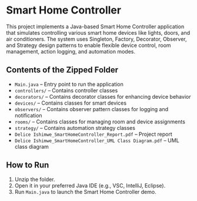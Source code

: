     
# Smart Home Controller  

This project implements a Java-based Smart Home Controller application that simulates controlling various smart home devices like lights, doors, and air conditioners. The system uses Singleton, Factory, Decorator, Observer, and Strategy design patterns to enable flexible device control, room management, action logging, and automation modes.

## Contents of the Zipped Folder  
- `Main.java` – Entry point to run the application  
- `controllers/` – Contains controller classes  
- `decorators/` – Contains decorator classes for enhancing device behavior  
- `devices/` – Contains classes for smart devices  
- `observers/` – Contains observer pattern classes for logging and notification  
- `rooms/` – Contains classes for managing room and device assignments  
- `strategy/` – Contains automation strategy classes  
- `Delice Ishimwe_SmartHomeController_Report.pdf` – Project report  
- `Delice Ishimwe_SmartHomeController_UML Class Diagram.pdf` – UML class diagram

## How to Run  
1. Unzip the folder.  
2. Open it in your preferred Java IDE (e.g., VSC, IntelliJ, Eclipse).  
3. Run `Main.java` to launch the Smart Home Controller demo.
